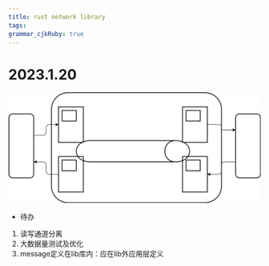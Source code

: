 ```yaml
---
title: rust network library
tags: 
grammar_cjkRuby: true
---
```

# 2023.1.20
![绘图](./attachments/1674173629455.drawio.svg)

- 待办
1. 读写通道分离
2. 大数据量测试及优化
3. message定义在lib库内：应在lib外应用层定义